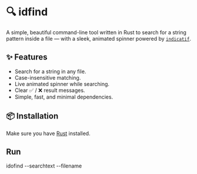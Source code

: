 # 🔍 idfind

A simple, beautiful command-line tool written in Rust to search for a string pattern inside a file — with a sleek, animated spinner powered by [`indicatif`](https://crates.io/crates/indicatif).

## ✨ Features
- Search for a string in any file.
- Case-insensitive matching.
- Live animated spinner while searching.
- Clear ✅ / ❌ result messages.
- Simple, fast, and minimal dependencies.

## 📦 Installation

Make sure you have [Rust](https://www.rust-lang.org/tools/install) installed.

## Run

idofind --searchtext  --filename
